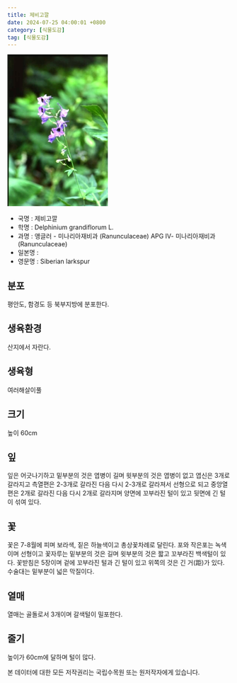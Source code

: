 ```yaml
---
title: 제비고깔
date: 2024-07-25 04:00:01 +0800
category: [식물도감]
tag: [식물도감]
---
```




![제비고깔](/assets/img/fileUpload/plants/basic/Ranunculaceae/Delphinium/19226/1_th2.JPG)
- 국명 : 제비고깔
- 학명 : Delphinium grandiflorum L.
- 과명 : 앵글러 - 미나리아재비과 (Ranunculaceae) APG Ⅳ- 미나리아재비과 (Ranunculaceae)
- 일본명 : 
- 영문명 : Siberian larkspur


## 분포
평안도, 함경도 등 북부지방에 분포한다.
## 생육환경
산지에서 자란다.
## 생육형
여러해살이풀
## 크기
높이 60cm
## 잎
잎은 어긋나기하고 밑부분의 것은 엽병이 길며 윗부분의 것은 엽병이 없고 엽신은 3개로 갈라지고 측열편은 2-3개로 갈라진 다음 다시 2-3개로 갈라져서 선형으로 되고 중앙열편은 2개로 갈라진 다음 다시 2개로 갈라지며 양면에 꼬부라진 털이 있고 뒷면에 긴 털이 섞여 있다.
## 꽃
꽃은 7-8월에 피며 보라색, 짙은 하늘색이고 총상꽃차례로 달린다. 포와 작은포는 녹색이며 선형이고 꽃자루는 밑부분의 것은 길며 윗부분의 것은 짧고 꼬부라진 백색털이 있다. 꽃받침은 5장이며 겉에 꼬부라진 털과 긴 털이 있고 위쪽의 것은 긴 거(距)가 있다. 수술대는 밑부분이 넓은 막질이다.
## 열매
열매는 골돌로서 3개이며 갈색털이 밀포한다.
## 줄기
높이가 60cm에 달하며 털이 많다.






본 데이터에 대한 모든 저작권리는 국립수목원 또는 원저작자에게 있습니다.
